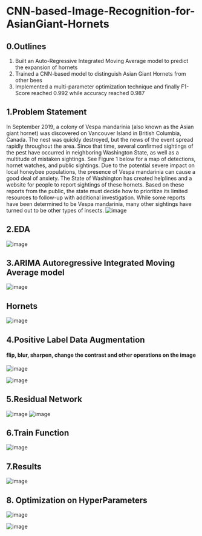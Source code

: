 # CNN-based-Image-Recognition-for-AsianGiant-Hornets
## 0.Outlines
1. Built an Auto-Regressive Integrated Moving Average model to predict the expansion of hornets 
2. Trained a CNN-based model to distinguish Asian Giant Hornets from other bees 
3. Implemented a multi-parameter optimization technique and finally F1-Score reached 0.992 while accuracy reached 0.987
## 1.Problem Statement
In September 2019, a colony of Vespa mandarinia (also known as the Asian giant hornet) was 
discovered on Vancouver Island in British Columbia, Canada. The nest was quickly destroyed, 
but the news of the event spread rapidly throughout the area. Since that time, several confirmed 
sightings of the pest have occurred in neighboring Washington State, as well as a multitude of 
mistaken sightings. See Figure 1 below for a map of detections, hornet watches, and public 
sightings.
Due to the potential severe impact on local honeybee populations, the presence of Vespa 
mandarinia can cause a good deal of anxiety. The State of Washington has created helplines and 
a website for people to report sightings of these hornets. Based on these reports from the public, 
the state must decide how to prioritize its limited resources to follow-up with additional 
investigation. While some reports have been determined to be Vespa mandarinia, many other 
sightings have turned out to be other types of insects. 
![image](https://user-images.githubusercontent.com/39005000/198202491-5676b4c8-0fbd-421d-be0e-550a5e9d3ab2.png)

## 2.EDA
![image](https://user-images.githubusercontent.com/39005000/198411049-d2e6f39e-5960-49ca-a750-e72614666023.png)

## 3.ARIMA Autoregressive Integrated Moving Average model
![image](https://user-images.githubusercontent.com/39005000/198411129-cf77becd-fa71-48f6-84fc-16fa375c0277.png)

## Hornets
![image](https://user-images.githubusercontent.com/39005000/198411165-b9776a72-a61a-40dc-9b6f-a5360ce14646.png)

## 4.Positive Label Data Augmentation
#### flip, blur, sharpen, change the contrast and other operations on the image
![image](https://user-images.githubusercontent.com/39005000/198411673-7ae70c9d-6e55-4036-ac41-c101d7364b88.png)

![image](https://user-images.githubusercontent.com/39005000/198411189-57aa3e37-3a7f-4064-8e7a-ef7a55d2c8cc.png)

## 5.Residual Network 
![image](https://user-images.githubusercontent.com/39005000/198411600-6641a784-f82a-4cfd-ad4f-8bdc2d1755d3.png)
![image](https://user-images.githubusercontent.com/39005000/198411639-f297c0db-f315-450a-8a24-f4a3500af51c.png)

## 6.Train Function
![image](https://user-images.githubusercontent.com/39005000/198411718-b1cb9e72-d101-4515-8127-36799d4bb5b8.png)

## 7.Results
![image](https://user-images.githubusercontent.com/39005000/198411771-68f9123c-e632-4247-be91-f3e61599e24d.png)

## 8. Optimization on HyperParameters
![image](https://user-images.githubusercontent.com/39005000/198412535-24d35096-505f-4ec7-8aeb-ae9bc20dfe84.png)

![image](https://user-images.githubusercontent.com/39005000/198411881-fd163fc2-c402-44e4-961e-2dfb82361b28.png)


